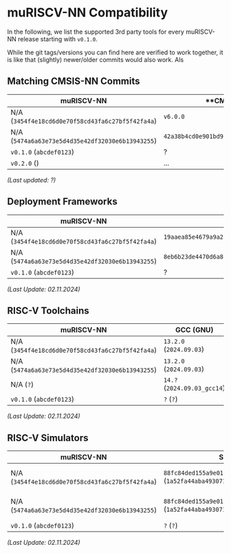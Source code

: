 # muRISCV-NN Compatibility

In the following, we list the supported 3rd party tools for every muRISCV-NN release starting with `v0.1.0`.

While the git tags/versions you can find here are verified to work together, it is like that (slightly) newer/older commits would also work. Als

## Matching CMSIS-NN Commits

| **muRISCV-NN**             | **CMSIS-NN ** | **Comment** |
|----------------------------|---------------|-------------|
|   N/A (`3454f4e18cd6d0e70f58cd43fa6c27bf5f42fa4a`)  |  `v6.0.0`           |             |
|   N/A (`5474a6a63e73e5d4d35e42df32030e6b13943255`)  |  `42a38b4cd0e901bd90747ec13efb0d023fe789c6`           |             |
|   `v0.1.0` (`abcdef0123`)  |   ?           |             |
|   `v0.2.0` ()              |   ...         |             |

_(Last updated: ?)_

## Deployment Frameworks

| **muRISCV-NN**            | **TFLM** | **TVM** | **Comment** |
|----------------------------|-------------|------------|--------------|
|   N/A (`3454f4e18cd6d0e70f58cd43fa6c27bf5f42fa4a`)  | `19aaea85e4679a9a2f265e07ba190ac5ea4d3766`            | ``v0.17.0`           |              |
|   N/A (`5474a6a63e73e5d4d35e42df32030e6b13943255`)  | `8eb6b23de4470d6a8da3131650d6a67514dfa130`            | `v0.17.0`           |              |
|   `v0.1.0` (`abcdef0123`)  |  ?           |     ?       |              |

_(Last Update: 02.11.2024)_

## RISC-V Toolchains

| **muRISCV-NN**            | **GCC (GNU)** | **LLVM** | **Comment** |
|----------------------------|------------------|-------------|--------------|
|   N/A (`3454f4e18cd6d0e70f58cd43fa6c27bf5f42fa4a`)  |   `13.2.0` (`2024.09.03`)         |   `18.1.8`      |              |
|   N/A (`5474a6a63e73e5d4d35e42df32030e6b13943255`)  |   `13.2.0` (`2024.09.03`)         |   `18.1.8`      |              |
|   N/A (`?`)  |   `14.?` (`2024.09.03_gcc14`)         |   `19.1.?`     |              |
|   `v0.1.0` (`abcdef0123`)  |   `?` (`?`)         |   `?`      |              |

_(Last Update: 02.11.2024)_

## RISC-V Simulators

| **muRISCV-NN**            | **Spike (PK)** | **riscvOVPSim**              | **ETISS** | **Comment** |
|----------------------------|-------------------|---------------------------------|--------------|-------------|
|   N/A (`3454f4e18cd6d0e70f58cd43fa6c27bf5f42fa4a`)  |   `88fc84ded155a9e01987c4dfb7a77800e69b232b` (`1a52fa44aba49307137ea2ad5263613da33a877b`)           |   discontinued @ December 2023  |   `?`          |             |
|   N/A (`5474a6a63e73e5d4d35e42df32030e6b13943255`)  |   `88fc84ded155a9e01987c4dfb7a77800e69b232b` (`1a52fa44aba49307137ea2ad5263613da33a877b`)           |   discontinued @ December 2023  |   `?`          |             |
|   `v0.1.0` (`abcdef0123`)  |   `?` (`?`)           |   N/A  |   ?          |             |

_(Last Update: 02.11.2024)_
